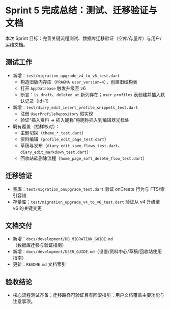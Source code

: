 # Sprint 5 完成总结：测试、迁移验证与文档

本次 Sprint 目标：完善关键流程测试、数据库迁移验证（空库/存量库）与用户/运维文档。

## 测试工作
- 新增：`test/migration_upgrade_v4_to_v6_test.dart`
  - 构造旧版内存库（`PRAGMA user_version=4`），创建旧结构表
  - 打开 `AppDatabase` 触发升级至 v6
  - 断言：`is_draft`、`deleted_at` 新列存在；`user_profiles` 表创建并插入默认记录（id=1）
- 新增：`test/diary_edit_insert_profile_snippets_test.dart`
  - 注册 `UserProfileRepository` 假实现
  - 验证“插入资料 → 插入昵称”将昵称插入到编辑器光标处
- 既有覆盖（抽样核对）：
  - 主题切换（`theme_*_test.dart`）
  - 资料编辑（`profile_edit_page_test.dart`）
  - 草稿与发布（`diary_edit_save_flows_test.dart`、`diary_edit_markdown_test.dart`）
  - 回收站软删除流程（`home_page_soft_delete_flow_test.dart`）

## 迁移验证
- 空库：`test/migration_onupgrade_test.dart` 验证 onCreate 行为与 FTS/索引容错
- 存量库：`test/migration_upgrade_v4_to_v6_test.dart` 验证从 v4 升级至 v6 的关键变更

## 文档交付
- 新增：`docs/development/DB_MIGRATION_GUIDE.md`（数据库迁移与验证指南）
- 新增：`docs/development/USER_GUIDE.md`（设置/资料中心/草稿/回收站使用指南）
- 更新：`README.md` 文档索引

## 验收结论
- 核心流程测试齐备；迁移路径可验证且有回滚指引；用户文档覆盖主要功能与注意事项。

